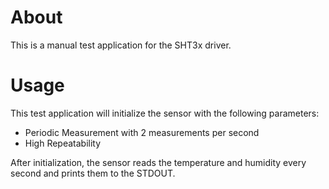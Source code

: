 # About
This is a manual test application for the SHT3x driver.

# Usage
This test application will initialize the sensor with the following parameters:

- Periodic Measurement with 2 measurements per second
- High Repeatability

After initialization, the sensor reads the temperature and humidity every second
and prints them to the STDOUT.

